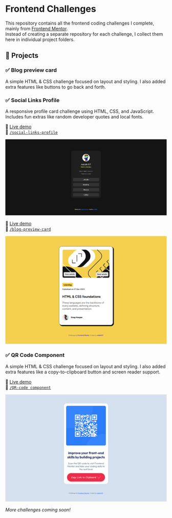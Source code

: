 # Frontend Challenges

This repository contains all the frontend coding challenges I complete, mainly from [Frontend Mentor](https://www.frontendmentor.io/).  
Instead of creating a separate repository for each challenge, I collect them here in individual project folders.

## 📁 Projects

### ✅ Blog preview card

A simple HTML & CSS challenge focused on layout and styling. I also added extra features like buttons to go back and forth.

### ✅ Social Links Profile

A responsive profile card challenge using HTML, CSS, and JavaScript. Includes fun extras like random developer quotes and local fonts.

🔗 [Live demo](https://mdohr07.github.io/Frontend-Challenges/social-links-profile/)  
📂 [`/social-links-profile`](https://github.com/mdohr07/Frontend-Challenges/tree/main/social-links-profile)

![Screenshot of Social Links Profile](https://github.com/mdohr07/Frontend-Challenges/raw/main/social-links-profile/Screenshot.png)

🔗 [Live demo](https://mdohr07.github.io/Frontend-Challenges/blog-preview-card/)  
📂 [`/blog-preview-card`](https://github.com/mdohr07/Frontend-Challenges/tree/main/blog-preview-card)

![Screenshot of Blog Preview Card](https://github.com/mdohr07/Frontend-Challenges/raw/main/blog-preview-card/screenshot.png)

### ✅ QR Code Component

A simple HTML & CSS challenge focused on layout and styling. I also added extra features like a copy-to-clipboard button and screen reader support.

🔗 [Live demo](https://mdohr07.github.io/Frontend-Challenges/QR-code%20component/)  
📂 [`/QR-code component`](QR-code%20component/)

![Screenshot of QR Code Component](QR-code%20component/images/Screenshot%202025-04-29.png)

_More challenges coming soon!_